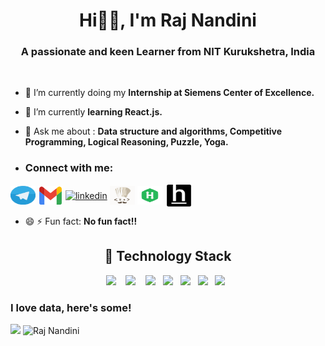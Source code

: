 <h1 align="center">Hi👋🏻, I'm Raj Nandini</h1>
<h3 align="center">A passionate and keen Learner from NIT Kurukshetra, India</h3>

<br>

<!--
**nandinicodes1/nandinicodes1** is a ✨ _special_ ✨ repository because its `README.md` (this file) appears on your GitHub profile.
- [![Top Langs](https://github-readme-stats.vercel.app/api/top-langs/?username=nandinicodes1)](https://github.com/nandinicodes1/github-readme-stats)


-->

- 🔭 I’m currently doing my **Internship at Siemens Center of Excellence.**
- 🌱 I’m currently **learning React.js.**

- 💬 Ask me about : **Data structure and algorithms, Competitive Programming, Logical Reasoning, Puzzle, Yoga.**
- <h3>Connect with me:</h3>
<a href="https://t.me/nandinicodes1" target="_blank"><img align="center" src="icons/telegram.svg" alt="telegram" height="30" width="40" /></a>
<a target="_blank" rel="noopener noreferrer" rel=" noopener noreferrer" target="_blank" href="mailto:nandiniraj374@gmail.com" ><img align="center" src="icons/gmail.svg" alt="gmail" height="30" width="40" ></a>
<a target="_blank" rel="noopener noreferrer" href="https://www.linkedin.com/in/raj-nandini-854b22190/" target="_blank"><img align="center" src="https://icongr.am/devicon/linkedin-original.svg?size=128&color=currentColor" alt="linkedin" height="30" width="40" /></a>
<a target="_blank" rel="noopener noreferrer" href="https://www.codechef.com/users/geeky_nandini" target="_blank"><img align="center" src="icons/codechef.svg" alt="codechef" height="30" width="40" /></a>
<a target="_blank" rel="noopener noreferrer" href="https://www.hackerrank.com/2211nandini" target="_blank"><img align="center" src="icons/hackerank.svg" alt="hackerrank" height="30" width="40" /></a>
<a target="_blank" rel="noopener noreferrer" href="https://www.hackerearth.com/@rajnandini12" target="_blank"><img align="center" src="icons/cib-hackerearth.svg" alt="hackerearth" height="35" width="45" /></a>
- 😄 ⚡ Fun fact: **No fun fact!!**

<h2 align="center"> 🔭 Technology Stack</h2>
<p align="center">
  <img src="https://img.shields.io/badge/node.js%20-%2343853D.svg?&style=for-the-badge&logo=node.js&logoColor=white" />&nbsp;&nbsp;&nbsp;
  <img src="https://img.shields.io/badge/react%20-%2300D9FF.svg?&style=for-the-badge&logo=react&logoColor=white" />&nbsp;&nbsp;&nbsp;
  <img src="https://img.shields.io/badge/javascript%20-%231572B6.svg?&style=for-the-badge&logo=javascript&logoColor=white" />&nbsp;&nbsp;
  <img src="https://img.shields.io/badge/mongodb%20-%231572B6.svg?&style=for-the-badge&logo=mongodb&logoColor=white" />&nbsp;&nbsp;
  <img src="https://img.shields.io/badge/mysql%20-%231572B6.svg?&style=for-the-badge&logo=mysql&logoColor=white" />&nbsp;&nbsp;
  <img src="https://img.shields.io/badge/heroku%20-%231572B6.svg?&style=for-the-badge&logo=heroku&logoColor=white" />&nbsp;&nbsp;
  <img src="https://img.shields.io/badge/git%20-%231572B6.svg?&style=for-the-badge&logo=git&logoColor=white" />&nbsp;&nbsp;
</p>

### I love data, here's some!

<p><img align="left" src="https://github-readme-stats.vercel.app/api/top-langs?username=nandinicodes1&show_icons=true&locale=en&layout=flat&theme=highcontrast&title_color=42f584&hide_border=true alt="Raj Nandini" /></p>
<p>&nbsp;<img align="center" src="https://github-readme-stats.vercel.app/api?username=nandinicodes1&show_icons=true&theme=highcontrast&title_color=42f584&icon_color=f53f2b&hide_border=true&count_private=true&line_height=40" alt="Raj Nandini" /></p>

<!-- [![ReadMe Card](https://github-readme-stats.vercel.app/api/pin/?username=nandinicodes1&repo=Basic-Linux-Shell)](https://github.com/nandinicodes1/Basic-Linux-Shell) -->

